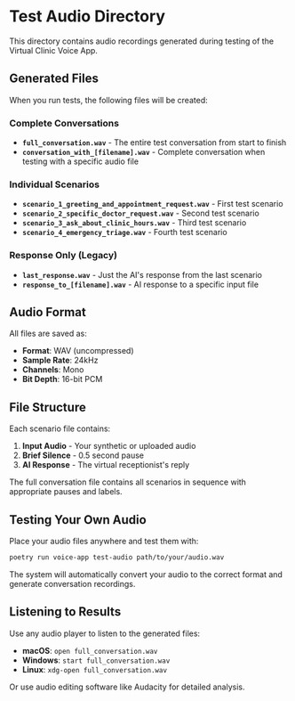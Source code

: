 # Test Audio Directory

This directory contains audio recordings generated during testing of the Virtual Clinic Voice App.

## Generated Files

When you run tests, the following files will be created:

### Complete Conversations
- **`full_conversation.wav`** - The entire test conversation from start to finish
- **`conversation_with_[filename].wav`** - Complete conversation when testing with a specific audio file

### Individual Scenarios
- **`scenario_1_greeting_and_appointment_request.wav`** - First test scenario
- **`scenario_2_specific_doctor_request.wav`** - Second test scenario  
- **`scenario_3_ask_about_clinic_hours.wav`** - Third test scenario
- **`scenario_4_emergency_triage.wav`** - Fourth test scenario

### Response Only (Legacy)
- **`last_response.wav`** - Just the AI's response from the last scenario
- **`response_to_[filename].wav`** - AI response to a specific input file

## Audio Format

All files are saved as:
- **Format**: WAV (uncompressed)
- **Sample Rate**: 24kHz
- **Channels**: Mono
- **Bit Depth**: 16-bit PCM

## File Structure

Each scenario file contains:
1. **Input Audio** - Your synthetic or uploaded audio
2. **Brief Silence** - 0.5 second pause
3. **AI Response** - The virtual receptionist's reply

The full conversation file contains all scenarios in sequence with appropriate pauses and labels.

## Testing Your Own Audio

Place your audio files anywhere and test them with:
```bash
poetry run voice-app test-audio path/to/your/audio.wav
```

The system will automatically convert your audio to the correct format and generate conversation recordings.

## Listening to Results

Use any audio player to listen to the generated files:
- **macOS**: `open full_conversation.wav`
- **Windows**: `start full_conversation.wav`  
- **Linux**: `xdg-open full_conversation.wav`

Or use audio editing software like Audacity for detailed analysis. 
